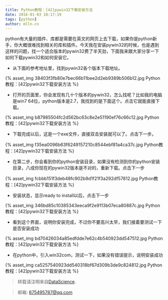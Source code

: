 ```yaml
---
title: Python教程：[42]pywin32下载安装方法
date: 2016-01-03 18:17:19
tags: [python]
author: mlln.cn
---
```

python有大量的插件、库都是需要在英文的网页上去下载，如果你是python新手，你大概很难找到相关的库和插件。今天我在安装pywin32的时候，也是遇到这样的问题，找一个适合版本的pywin32费了半天劲，下面我来跟大家分享一下如何下载pywin32和如何安装它。

- 从下面的参考地址里，找到pywin32各个版本下载地址。

{% asset_img 38403f3fb80e7bec66b11bee2d2eb9389b506b12.jpg Python教程：[42]pywin32下载安装方法 %}

- 打开的页面里，你会发现有几十个版本的pywin32，怎么找呢？比如我的电脑是win7 64位，python版本是2.7，我找到的是下面这个。点击它就能直接下载。

{% asset_img b87985504fc2d562bc63c8e2e51190ef76c66c12.jpg Python教程：[42]pywin32下载安装方法 %}

- 下载完成以后，这是一个exe文件，直接双击安装就可以了。点击下一步。

{% asset_img f35ea0096b63f6249157210c8544ebf81a4ca37c.jpg Python教程：[42]pywin32下载安装方法 %}

- 在第二步，你会看到你的python安装目录，如果没有检测到你的python安装目录，八成你现在的pywin32版本是不对的，重新下载。点击下一步

{% asset_img fcbbb151f3deb48fc902b9d1f21f3a292df57812.jpg Python教程：[42]pywin32下载安装方法 %}

- 安装状态，显示ready to install以后，点击下一步

{% asset_img 346bd85c10385343eeca9f2e9113b07eca80887c.jpg Python教程：[42]pywin32下载安装方法 %}

- 看到这个界面，说明你安装完成，不过你不要高兴太早，我们接着要测试一下是否安装成功

{% asset_img bd70426034a85edfdde7e62c4b540923dd547512.jpg Python教程：[42]pywin32下载安装方法 %}

- 在python中，引入win32com，测试一下，如果没有错误提示，说明安装成功

{% asset_img ca5257540923dd540318bf67d309b3de9c824812.jpg Python教程：[42]pywin32下载安装方法 %}

> 转载请注明来自[DataScience](http://mlln.cn).

> 邮箱: 675495787@qq.com 

